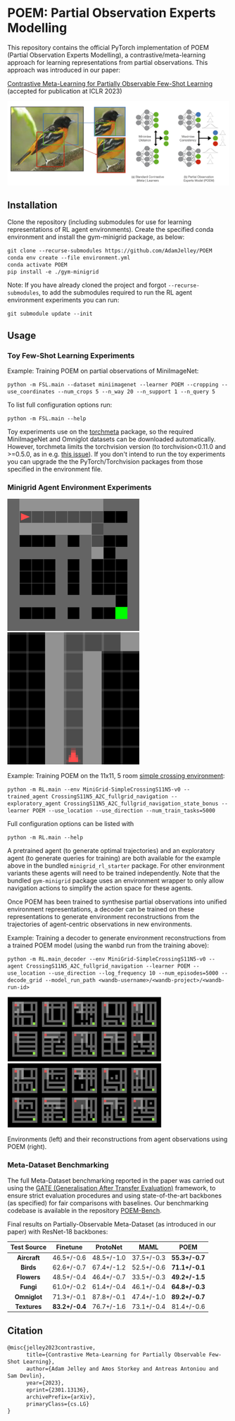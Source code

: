 # POEM: Partial Observation Experts Modelling
This repository contains the official PyTorch implementation of POEM (Partial Observation Experts Modelling), a contrastive/meta-learning approach for learning representations from partial observations. This approach was introduced in our paper:

[Contrastive Meta-Learning for Partially Observable Few-Shot Learning](https://arxiv.org/abs/2301.13136) (accepted for publication at ICLR 2023)

![image](resources/POEM_Figure1.jpg)
## Installation

Clone the repository (including submodules for use for learning representations of RL agent environments). Create the specified conda environment and install the gym-minigrid package, as below:

```
git clone --recurse-submodules https://github.com/AdamJelley/POEM
conda env create --file environment.yml
conda activate POEM
pip install -e ./gym-minigrid
```

Note: If you have already cloned the project and forgot `--recurse-submodules`, to add the submodules required to run the RL agent environment experiments you can run:
```
git submodule update --init
```

## Usage
### Toy Few-Shot Learning Experiments
Example: Training POEM on partial observations of MiniImageNet:
```
python -m FSL.main --dataset miniimagenet --learner POEM --cropping --use_coordinates --num_crops 5 --n_way 20 --n_support 1 --n_query 5
```
To list full configuration options run:
```
python -m FSL.main --help
```
Toy experiments use on the [torchmeta](https://github.com/tristandeleu/pytorch-meta) package, so the required MiniImageNet and Omniglot datasets can be downloaded automatically. However, torchmeta limits the torchvision version (to torchvision<0.11.0 and >=0.5.0, as in e.g. [this issue](https://github.com/tristandeleu/pytorch-meta/issues/161)). If you don't intend to run the toy experiments you can upgrade the the PyTorch/Torchvision packages from those specified in the environment file.

### Minigrid Agent Environment Experiments
<img src="resources/EnvironmentView.gif" width=300> <img src="resources/AgentView.gif" width=300>

Example: Training POEM on the 11x11, 5 room [simple crossing environment](https://minigrid.farama.org/environments/minigrid/CrossingEnv/):
```
python -m RL.main --env MiniGrid-SimpleCrossingS11N5-v0 --trained_agent CrossingS11N5_A2C_fullgrid_navigation --exploratory_agent CrossingS11N5_A2C_fullgrid_navigation_state_bonus --learner POEM --use_location --use_direction --num_train_tasks=5000
```
Full configuration options can be listed with
```
python -m RL.main --help
```
A pretrained agent (to generate optimal trajectories) and an exploratory agent (to generate queries for training) are both available for the example above in the bundled `minigrid_rl_starter` package. For other environment variants these agents will need to be trained independently. Note that the bundled `gym-minigrid` package uses an environment wrapper to only allow navigation actions to simplify the action space for these agents.

Once POEM has been trained to synthesise partial observations into unified environment representations, a decoder can be trained on these representations to generate environment reconstructions from the trajectories of agent-centric observations in new environments.

Example: Training a decoder to generate environment reconstructions from a trained POEM model (using the wanbd run from the training above):
```
python -m RL.main_decoder --env MiniGrid-SimpleCrossingS11N5-v0 --agent CrossingS11N5_A2C_fullgrid_navigation --learner POEM --use_location --use_direction --log_frequency 10 --num_episodes=5000 --decode_grid --model_run_path <wandb-username>/<wandb-project>/<wandb-run-id>
```
<img src="resources/GroundTruthEnvs.jpg" width=350> <img src="resources/POEMReconstructedEnvs.jpg" width=350>

Environments (left) and their reconstructions from agent observations using POEM (right).

### Meta-Dataset Benchmarking
The full Meta-Dataset benchmarking reported in the paper was carried out using the [GATE (Generalisation After Transfer Evaluation)](https://github.com/BayesWatch/POEM-Bench) framework, to ensure strict evaluation procedures and using state-of-the-art backbones (as specified) for fair comparisons with baselines. Our benchmarking codebase is available in the repository [POEM-Bench](https://github.com/BayesWatch/POEM-Bench).

Final results on Partially-Observable Meta-Dataset (as introduced in our paper) with ResNet-18 backbones:

| **Test Source** | **Finetune**   | **ProtoNet** | **MAML**   | **POEM**       |
|:---------------:|:--------------:|:------------:|:----------:|:--------------:|
| **Aircraft**    | 46.5+/-0.6     | 48.5+/-1.0   | 37.5+/-0.3 | **55.3+/-0.7** |
| **Birds**       | 62.6+/-0.7     | 67.4+/-1.2   | 52.5+/-0.6 | **71.1+/-0.1** |
| **Flowers**     | 48.5+/-0.4     | 46.4+/-0.7   | 33.5+/-0.3 | **49.2+/-1.5** |
| **Fungi**       | 61.0+/-0.2     | 61.4+/-0.4   | 46.1+/-0.4 | **64.8+/-0.3** |
| **Omniglot**    | 71.3+/-0.1     | 87.8+/-0.1   | 47.4+/-1.0 | **89.2+/-0.7** |
| **Textures**    | **83.2+/-0.4** | 76.7+/-1.6   | 73.1+/-0.4 | 81.4+/-0.6     |

## Citation

```
@misc{jelley2023contrastive,
      title={Contrastive Meta-Learning for Partially Observable Few-Shot Learning}, 
      author={Adam Jelley and Amos Storkey and Antreas Antoniou and Sam Devlin},
      year={2023},
      eprint={2301.13136},
      archivePrefix={arXiv},
      primaryClass={cs.LG}
}
```
